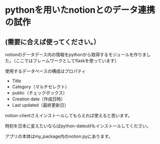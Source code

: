 # pythonを用いたnotionとのデータ連携の試作 
## (需要に合えば使ってください。）

notionのデータデース内の情報をpythonから取得するモジュールを作りました。（ここではフレームワークとしてflaskを使っています）


使用するデータベースの構成はプロパティ

 - Title
 - Category（マルチセレクト）
 - public（チェックボックス）
 - Creation date（作成日時）
 - Last updated（最終更新日）


notion-clientさえインストールしてもらえれば使えると思います。

時刻を日本に変えたいならばpython-dateutilもインストールしてください。

アプリの本体はmy_package内のnotion.pyにあります。
